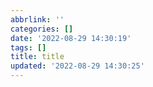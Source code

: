 ```yaml
---
abbrlink: ''
categories: []
date: '2022-08-29 14:30:19'
tags: []
title: title
updated: '2022-08-29 14:30:25'
---
```

